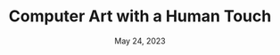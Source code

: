 ---
title: Computer Art with a Human Touch
date: May 24, 2023
synopsis: An exhibition of early computer art shows that artists working with early-stage technologies make their best work by combining old and new techniques.
source-url: https://hyperallergic.com/823422/computer-art-with-a-human-touch-coded-lacma 
source: Hyperallergic
length: 4
tags: art
---
